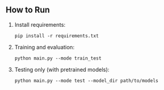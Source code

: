 ## How to Run

1. Install requirements:
   ```
   pip install -r requirements.txt
   ```

2. Training and evaluation:
   ```
   python main.py --mode train_test
   ```

3. Testing only (with pretrained models):
   ```
   python main.py --mode test --model_dir path/to/models
   ```
